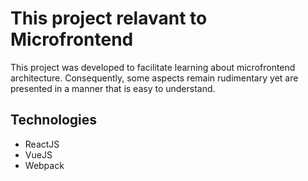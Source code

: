 # This project relavant to Microfrontend

This project was developed to facilitate learning about microfrontend architecture. Consequently, some aspects remain rudimentary yet are presented in a manner that is easy to understand.

## Technologies

-   ReactJS
-   VueJS
-   Webpack
